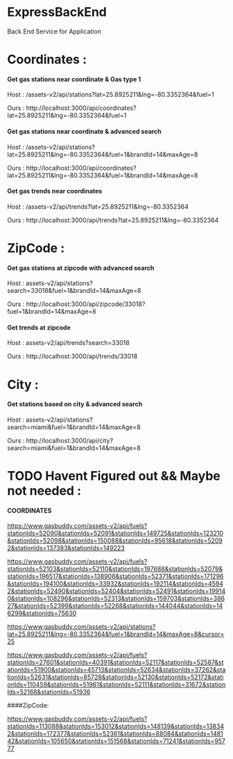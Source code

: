 # ExpressBackEnd

Back End Service for Application

# Coordinates :

#### Get gas stations near coordinate & Gas type 1

Host : /assets-v2/api/stations?lat=25.8925211&lng=-80.3352364&fuel=1

Ours : http://localhost:3000/api/coordinates?lat=25.8925211&lng=-80.3352364&fuel=1

#### Get gas stations near coordinate & advanced search

Host : /assets-v2/api/stations?lat=25.8925211&lng=-80.3352364&fuel=1&brandId=14&maxAge=8

Ours : http://localhost:3000/api/coordinates?lat=25.8925211&lng=-80.3352364&fuel=1&brandId=14&maxAge=8

#### Get gas trends near coordinates

Host : /assets-v2/api/trends?lat=25.8925211&lng=-80.3352364

Ours : http://localhost:3000/api/trends?lat=25.8925211&lng=-80.3352364

# ZipCode :

#### Get gas stations at zipcode with advanced search

Host : assets-v2/api/stations?search=33018&fuel=1&brandId=14&maxAge=8

Ours : http://localhost:3000/api/zipcode/33018?fuel=1&brandId=14&maxAge=8

#### Get trends at zipcode

Host : assets-v2/api/trends?search=33018

Ours : http://localhost:3000/api/trends/33018

# City :

#### Get stations based on city & advanced search

Host : assets-v2/api/stations?search=miami&fuel=1&brandId=14&maxAge=8

Ours : http://localhost:3000/api/city?search=miami&fuel=1&brandId=14&maxAge=8

# TODO Havent Figured out && Maybe not needed :

#### COORDINATES

https://www.gasbuddy.com/assets-v2/api/fuels?stationIds=52090&stationIds=52091&stationIds=149725&stationIds=123210&stationIds=52098&stationIds=150088&stationIds=95618&stationIds=52092&stationIds=137383&stationIds=149223

https://www.gasbuddy.com/assets-v2/api/fuels?stationIds=52103&stationIds=52110&stationIds=197688&stationIds=52079&stationIds=196517&stationIds=138906&stationIds=52371&stationIds=171296&stationIds=194100&stationIds=33932&stationIds=192114&stationIds=45942&stationIds=52490&stationIds=52404&stationIds=52491&stationIds=199140&stationIds=108296&stationIds=52313&stationIds=159703&stationIds=38627&stationIds=52399&stationIds=52268&stationIds=144044&stationIds=146299&stationIds=75630

https://www.gasbuddy.com/assets-v2/api/stations?lat=25.8925211&lng=-80.3352364&fuel=1&brandId=14&maxAge=8&cursor=25

https://www.gasbuddy.com/assets-v2/api/fuels?stationIds=27601&stationIds=40391&stationIds=52117&stationIds=52587&stationIds=51900&stationIds=45713&stationIds=52634&stationIds=37262&stationIds=52631&stationIds=85728&stationIds=52130&stationIds=52172&stationIds=110459&stationIds=51961&stationIds=52111&stationIds=31672&stationIds=52168&stationIds=51936

####ZipCode:

https://www.gasbuddy.com/assets-v2/api/fuels?stationIds=113088&stationIds=153012&stationIds=148139&stationIds=138342&stationIds=172377&stationIds=52361&stationIds=88084&stationIds=148142&stationIds=105650&stationIds=151568&stationIds=71241&stationIds=95777
